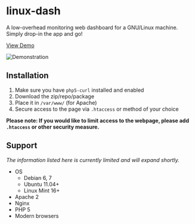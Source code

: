 # linux-dash

A low-overhead monitoring web dashboard for a GNU/Linux machine. Simply drop-in
the app and go!

[View Demo](http://afaq.dreamhosters.com/linux-dash/)

![Demonstration](http://afaq.dreamhosters.com/linux-dash.PNG)

## Installation

1. Make sure you have `php5-curl` installed and enabled
2. Download the zip/repo/package
3. Place it in `/var/www/` (for Apache)
4. Secure access to the page via `.htaccess` or method of your choice

**Please note: If you would like to limit access to the webpage, please add
`.htaccess` or other security measure.**

## Support

*The information listed here is currently limited and will expand shortly.*

* OS
    * Debian 6, 7
    * Ubuntu 11.04+
    * Linux Mint 16+
* Apache 2
* Nginx
* PHP 5
* Modern browsers
